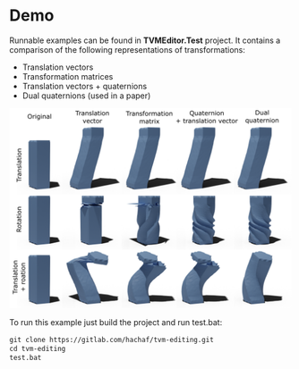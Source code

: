 # Demo
Runnable examples can be found in **TVMEditor.Test** project. It contains a comparison of the following representations of transformations:
 - Translation vectors
 - Transformation matrices
 - Translation vectors + quaternions
 - Dual quaternions (used in a paper)

![Comparison of transformation representations](comparison.png)

To run this example just build the project and run test.bat:

```shell
git clone https://gitlab.com/hachaf/tvm-editing.git
cd tvm-editing
test.bat
```

